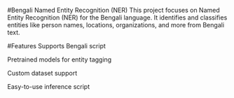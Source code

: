 #Bengali Named Entity Recognition (NER)
This project focuses on Named Entity Recognition (NER) for the Bengali language. It identifies and classifies entities like person names, locations, organizations, and more from Bengali text.

#Features
Supports Bengali script

Pretrained models for entity tagging

Custom dataset support

Easy-to-use inference script

